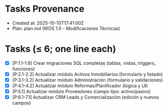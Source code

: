 # Tasks Provenance
- Created at: 2025-10-10T17:41:00Z
- Plan: plan.md (WOS 1.0 - Modificaciones Técnicas)

# Tasks (≤ 6; one line each)
- [x] [P:1.1-1.6] Crear migraciones SQL completas (tablas, vistas, triggers, funciones)
- [x] [P:2.1-2.2] Actualizar módulo Activos Inmobiliarios (formulario y listado)
- [x] [P:3.1-3.2] Actualizar módulo Administración (formulario y validaciones)
- [x] [P:4.1-4.2] Actualizar módulo Reformas/Planificador (lógica y UI)
- [x] [P:5.1] Actualizar módulo Proveedores (campo tipo: activo/pasivo)
- [x] [P:6.1-7.1] Actualizar CRM Leads y Comercialización (edición y nuevos campos)
